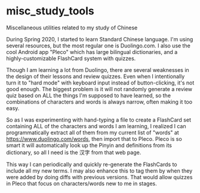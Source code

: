 # misc_study_tools
Miscellaneous utilities related to my study of Chinese

During Spring 2020, I started to learn Standard Chinese language.  I'm using
several resources, but the most regular one is Duolingo.com.  I also use the 
cool Android app "Pleco" which has large bilingual dictionaries, and a 
highly-customizable FlashCard system with quizzes.

Though I am learning a lot from Duolingo, there are several weaknesses in the 
design of their lessons and review quizzes.  Even when I intentionally turn it
to "hard mode" with keyboard input instead of button-clicking, it's not good 
enough.  The biggest problem is it will not randomly generate a review quiz 
based on ALL the things I'm supposed to have learned, so the combinations of
characters and words is always narrow, often making it too easy.

So as I was experimenting with hand-typing a file to create a FlashCard set 
containing ALL of the characters and words I am learning, I realized I can 
programmatically extract all of them from my current list of "words" at 
https://www.duolingo.com/words, then import that to Pleco.  Pleco is so smart
it will automatically look up the Pinyin and definitions from its dictionary,
so all I need is the 汉字 from that web page.

This way I can periodically and quickly re-generate the FlashCards to include 
all my new terms.  I may also enhance this to tag them by when they were 
added by doing diffs with previous versions. That would allow quizzes in Pleco
that focus on characters/words new to me in stages.
